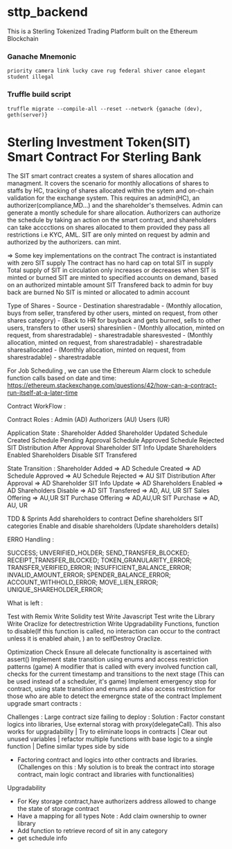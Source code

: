 # sttp_backend

This is a Sterling Tokenized Trading Platform built on the Ethereum Blockchain

### Ganache Mnemonic 
```
priority camera link lucky cave rug federal shiver canoe elegant student illegal
```

### Truffle build script 
```
truffle migrate --compile-all --reset --network {ganache (dev), geth(server)}
```
# Sterling Investment Token(SIT) Smart Contract For Sterling Bank

The SIT smart contract creates a system of shares allocation and managment. It covers the scenario for monthly allocations of shares to staffs by HC, tracking of shares allocated within the sytem and on-chain validation for the exchange system. This requires an admin(HC), an authorizer(compliance,MD...) and the shareholder's themselves. Admin can generate a montly schedule for share allocation. Authorizers can authorize the schedule by taking an action on the smart contract, and shareholders can take acccctions on shares allocated to them provided they pass all restrictions i.e KYC, AML. SIT are only minted on request by admin and authorized by the authorizers. can mint.

 => Some key implementations on the contract
The contract is instantiated with zero SIT supply
The contract has no hard cap on total SIT in supply
Total supply of SIT in circulation only increases or decreases when SIT is minted or burned
SIT are minted to specified accounts on demand, based on an authorized mintable amount
SIT Transfered back to admin for buy back are burned 
No SIT is minted or allocated to admin account

Type of Shares      - Source    - Destination
sharestradable      - (Monthly allocation, buys from seller, transfered by other users, minted on request, from other shares category)       -  (Back to HR for buyback and gets burned, sells to other users, transfers to other users)
sharesinlien        - (Monthly allocation, minted on request, from sharestradable)  - sharestradable
sharesvested        - (Monthly allocation, minted on request, from sharestradable)   - sharestradable
sharesallocated     - (Monthly allocation, minted on request, from sharestradable)   - sharestradable

For Job Scheduling , we can use the Ethereum Alarm clock to schedule function calls 
based on date and time: https://ethereum.stackexchange.com/questions/42/how-can-a-contract-run-itself-at-a-later-time

Contract WorkFlow :

Contract Roles :
Admin (AD)
Authorizers (AU)
Users (UR)

Application State :
Shareholder Added
Shareholder Updated
Schedule Created
Schedule Pending Approval
Schedule Approved
Schedule Rejected
SIT Distribution After Approval
Shareholder SIT Info Update
Shareholders Enabled
Shareholders Disable
SIT Transfered

State Transition :
Shareholder Added => AD
Schedule Created => AD
Schedule Approved => AU
Schedule Rejected => AU
SIT Distribution After Approval => AD
Shareholder SIT Info Update => AD
Shareholders Enabled => AD
Shareholders Disable => AD
SIT Transfered => AD, AU, UR
SIT Sales Offering => AU,UR
SIT Purchase Offering => AD,AU,UR
SIT Purchase => AD, AU, UR

TDD & Sprints
Add shareholders to contract
Define shareholders SIT categories
Enable and disable shareholders (Update shareholders details)

ERRO Handling :

SUCCESS;
UNVERIFIED_HOLDER;
SEND_TRANSFER_BLOCKED;
RECEIPT_TRANSFER_BLOCKED;
TOKEN_GRANULARITY_ERROR;
TRANSFER_VERIFIED_ERROR;
INSUFFICIENT_BALANCE_ERROR;
INVALID_AMOUNT_ERROR;
SPENDER_BALANCE_ERROR;
ACCOUNT_WITHHOLD_ERROR;
MOVE_LIEN_ERROR;
UNIQUE_SHAREHOLDER_ERROR;


What is left :

Test with Remix
Write Solidity test
Write Javascript Test
write the Library
Write Oraclize for detectrestriction
Write Upgradability Functions, function to disable(If this function is called, no interaction can occur to the contract unless it is enabled ahain, ) an to selfDestroy
Oraclize.

Optimization Check
Ensure all delecate functionality is ascertained with assert()
Implement state transition using enums and access restriction patterns (game)
A modifier that is called with every involved function call, checks for the current timestamp and transitions to the next stage (This can be used instead of a scheduler, it's game)
Implement emergency stop for contract, using state transition and enums and also access restriction for those who are able to detect the emergnce state of the contract
Implement upgrade smart contracts : 

Challenges :
Large contract size failing to deploy : Solution : Factor constant logics into libraries, Use external storag with proxy(delegateCall). This also works for upgradability | Try to eliminate loops in contracts | Clear out unused variables | refactor multiple functions with base logic to a single function | Define similar types side by side
- Factoring contract and logics into other contracts and libraries. (Challenges on this : My solution is to break the contract into storage contract, main logic contract and libraries with functionalities)

Upgradability
- For Key storage contract,have authorizers address allowed to change the state of storage contract
- Have a mapping for all types
Note :
Add claim ownership to owner library
- Add function to retrieve record of sit in any category
- get schedule info